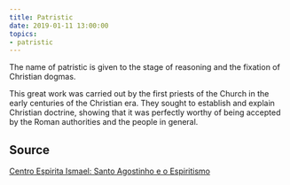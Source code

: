 ```yaml
---
title: Patristic
date: 2019-01-11 13:00:00
topics:
- patristic
---
```


The name of patristic is given to the stage of reasoning and the fixation of
Christian dogmas. 

This great work was carried out by the first priests of the Church in the early
centuries of the Christian era. They sought to establish and explain Christian
doctrine, showing that it was perfectly worthy of being accepted by the Roman
authorities and the people in general.

## Source
[Centro Espirita Ismael: Santo Agostinho e o Espiritismo](https://ceismael.com.br/filosofia/santo-agostinho-e-espiritismo.htm)


